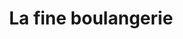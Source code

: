 ---
title: "La fine boulangerie"
url: /saint-antoine-labbaye/la-fine-boulangerie/
shop: boulangerie
---
